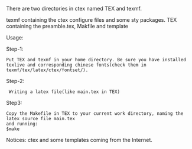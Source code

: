There are two directories in ctex named TEX and texmf.

texmf containing the ctex configure files and some sty packages.
TEX containing the preamble.tex, Makfile and template

Usage: 

Step-1:

    Put TEX and texmf in your home directory. Be sure you have installed
    texlive and corresponding chinese fonts(check them in texmf/tex/latex/ctex/fontset/).
    
Step-2:

     Writing a latex file(like main.tex in TEX)
     
Step3:

    Copy the Makefile in TEX to your current work directory, naming the latex source file main.tex
    and running:
    $make


Notices: ctex and some templates coming from the Internet.
